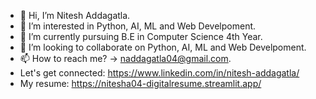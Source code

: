 - 👋 Hi, I’m Nitesh Addagatla.
- 👀 I’m interested in Python, AI, ML and Web Develpoment.
- 🌱 I’m currently pursuing B.E in Computer Science 4th Year.
- 💞️ I’m looking to collaborate on Python, AI, ML and Web Develpoment.
- 📫 How to reach me? -> naddagatla04@gmail.com.
- Let's get connected: https://www.linkedin.com/in/nitesh-addagatla/
- My resume: https://nitesha04-digitalresume.streamlit.app/
<!---
niteshA04/niteshA04 is a ✨ special ✨ repository because its `README.md` (this file) appears on your GitHub profile.
You can click the Preview link to take a look at your changes.
--->
